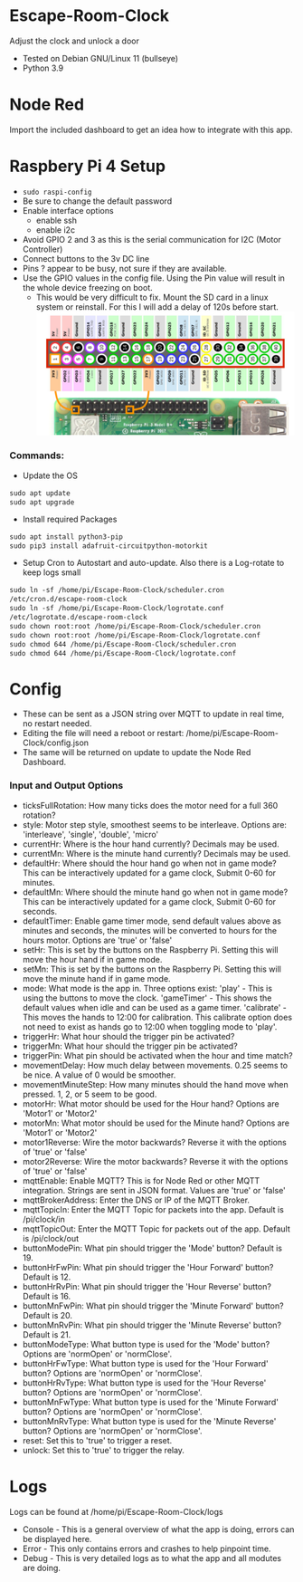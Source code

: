 # Escape-Room-Clock
Adjust the clock and unlock a door
- Tested on Debian GNU/Linux 11 (bullseye)
- Python 3.9

# Node Red
Import the included dashboard to get an idea how to integrate with this app.

# Raspbery Pi 4 Setup
- `sudo raspi-config`
- Be sure to change the default password
- Enable interface options
  - enable ssh
  - enable i2c
- Avoid GPIO 2 and 3 as this is the serial communication for I2C (Motor Controller)
- Connect buttons to the 3v DC line
- Pins ? appear to be busy, not sure if they are available.
- Use the GPIO values in the config file. Using the Pin value will result in the whole device freezing on boot.
  - This would be very difficult to fix. Mount the SD card in a linux system or reinstall. For this I will add a delay of 120s before start.
![GPIO Pins](https://github.com/devindice/Escape-Room-Clock/blob/main/GPIO.png?raw=true)
### Commands:
- Update the OS
```
sudo apt update
sudo apt upgrade
```
- Install required Packages
```
sudo apt install python3-pip
sudo pip3 install adafruit-circuitpython-motorkit
```
- Setup Cron to Autostart and auto-update. Also there is a Log-rotate to keep logs small
```
sudo ln -sf /home/pi/Escape-Room-Clock/scheduler.cron /etc/cron.d/escape-room-clock 
sudo ln -sf /home/pi/Escape-Room-Clock/logrotate.conf /etc/logrotate.d/escape-room-clock 
sudo chown root:root /home/pi/Escape-Room-Clock/scheduler.cron
sudo chown root:root /home/pi/Escape-Room-Clock/logrotate.conf
sudo chmod 644 /home/pi/Escape-Room-Clock/scheduler.cron
sudo chmod 644 /home/pi/Escape-Room-Clock/logrotate.conf
```

# Config
- These can be sent as a JSON string over MQTT to update in real time, no restart needed.
- Editing the file will need a reboot or restart: /home/pi/Escape-Room-Clock/config.json
- The same will be returned on update to update the Node Red Dashboard.

### Input and Output Options
- ticksFullRotation: How many ticks does the motor need for a full 360 rotation?
- style: Motor step style, smoothest seems to be interleave. Options are: 'interleave', 'single', 'double', 'micro'
- currentHr: Where is the hour hand currently? Decimals may be used.
- currentMn: Where is the minute hand currently? Decimals may be used.
- defaultHr: Where should the hour hand go when not in game mode? This can be interactively updated for a game clock, Submit 0-60 for minutes.
- defaultMn: Where should the minute hand go when not in game mode? This can be interactively updated for a game clock, Submit 0-60 for seconds.
- defaultTimer: Enable game timer mode, send default values above as minutes and seconds, the minutes will be converted to hours for the hours motor. Options are 'true' or 'false'
- setHr: This is set by the buttons on the Raspberry Pi. Setting this will move the hour hand if in game mode.
- setMn: This is set by the buttons on the Raspberry Pi. Setting this will move the minute hand if in game mode.
- mode: What mode is the app in. Three options exist: 'play' - This is using the buttons to move the clock. 'gameTimer' - This shows the default values when idle and can be used as a game timer. 'calibrate' - This moves the hands to 12:00 for calibration. This calibrate option does not need to exist as hands go to 12:00 when toggling mode to 'play'.
- triggerHr: What hour should the trigger pin be activated?
- triggerMn: What hour should the trigger pin be activated?
- triggerPin: What pin should be activated when the hour and time match?
- movementDelay: How much delay between movements. 0.25 seems to be nice. A value of 0 would be smoother.
- movementMinuteStep: How many minutes should the hand move when pressed. 1, 2, or 5 seem to be good.
- motorHr: What motor should be used for the Hour hand? Options are 'Motor1' or 'Motor2'
- motorMn: What motor should be used for the Minute hand? Options are 'Motor1' or 'Motor2'
- motor1Reverse: Wire the motor backwards? Reverse it with the options of 'true' or 'false'
- motor2Reverse: Wire the motor backwards? Reverse it with the options of 'true' or 'false'
- mqttEnable: Enable MQTT? This is for Node Red or other MQTT integration. Strings are sent in JSON format. Values are 'true' or 'false'
- mqttBrokerAddress: Enter the DNS or IP of the MQTT Broker.
- mqttTopicIn: Enter the MQTT Topic for packets into the app. Default is /pi/clock/in
- mqttTopicOut: Enter the MQTT Topic for packets out of the app. Default is /pi/clock/out
- buttonModePin: What pin should trigger the 'Mode' button? Default is 19.
- buttonHrFwPin: What pin should trigger the 'Hour Forward' button? Default is 12.
- buttonHrRvPin: What pin should trigger the 'Hour Reverse' button? Default is 16.
- buttonMnFwPin: What pin should trigger the 'Minute Forward' button? Default is 20.
- buttonMnRvPin: What pin should trigger the 'Minute Reverse' button? Default is 21.
- buttonModeType: What button type is used for the 'Mode' button? Options are 'normOpen' or 'normClose'.
- buttonHrFwType: What button type is used for the 'Hour Forward' button? Options are 'normOpen' or 'normClose'.
- buttonHrRvType: What button type is used for the 'Hour Reverse' button? Options are 'normOpen' or 'normClose'.
- buttonMnFwType: What button type is used for the 'Minute Forward' button? Options are 'normOpen' or 'normClose'.
- buttonMnRvType: What button type is used for the 'Minute Reverse' button? Options are 'normOpen' or 'normClose'.
- reset: Set this to 'true' to trigger a reset.
- unlock: Set this to 'true' to trigger the relay.

# Logs
Logs can be found at /home/pi/Escape-Room-Clock/logs
- Console - This is a general overview of what the app is doing, errors can be displayed here.
- Error - This only contains errors and crashes to help pinpoint time.
- Debug - This is very detailed logs as to what the app and all modutes are doing.
